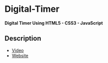 # Digital-Timer
#### Digital Timer Using HTML5 - CSS3 - JavaScript

## Description
- [Video](https://user-images.githubusercontent.com/81237428/218163888-22bd89c6-7b4a-49ae-8262-d0896997cd8e.mp4) <br/>
- [Website](https://hager-abd-el-galil.github.io/Digital-Timer)

